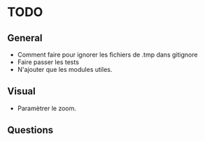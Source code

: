 TODO
=======

## General
- Comment faire pour ignorer les fichiers de .tmp dans gitignore
- Faire passer les tests
- N'ajouter que les modules utiles.

## Visual
- Paramètrer le zoom.

## Questions
